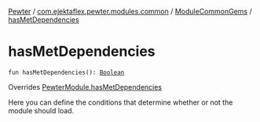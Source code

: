 [Pewter](../../index.md) / [com.ejektaflex.pewter.modules.common](../index.md) / [ModuleCommonGems](index.md) / [hasMetDependencies](./has-met-dependencies.md)

# hasMetDependencies

`fun hasMetDependencies(): `[`Boolean`](https://kotlinlang.org/api/latest/jvm/stdlib/kotlin/-boolean/index.html)

Overrides [PewterModule.hasMetDependencies](../../com.ejektaflex.pewter.api.core/-pewter-module/has-met-dependencies.md)

Here you can define the conditions that determine whether or not the
module should load.

